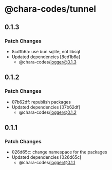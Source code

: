 # @chara-codes/tunnel

## 0.1.3

### Patch Changes

- 8cd1b6a: use bun sqlite, not libsql
- Updated dependencies [8cd1b6a]
  - @chara-codes/logger@0.1.3

## 0.1.2

### Patch Changes

- 07b62df: republish packages
- Updated dependencies [07b62df]
  - @chara-codes/logger@0.1.2

## 0.1.1

### Patch Changes

- 026d65c: change namespace for the packages
- Updated dependencies [026d65c]
  - @chara-codes/logger@0.1.1
